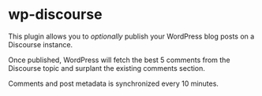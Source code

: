 wp-discourse
============

This plugin allows you to *optionally* publish your WordPress blog posts on a Discourse instance. 

Once published, WordPress will fetch the best 5 comments from the Discourse topic and surplant the existing comments section.

Comments and post metadata is synchronized every 10 minutes.
